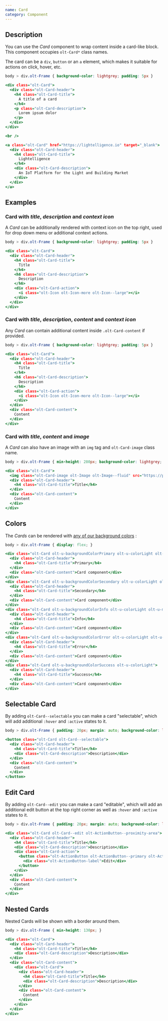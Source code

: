 ```yaml
---
name: Card
category: Component
---
```


## Description

You can use the *Card* component to wrap content inside a card-like block. This
component occupies `olt-Card*` class names.

The card can be a `div`, `button` or an `a` element, which makes it suitable
for actions on click, hover, etc.

```basic.css hidden
body > div.olt-Frame { background-color: lightgrey; padding: 5px }
```

```basic.html
<div class="olt-Card">
  <div class="olt-Card-header">
    <h4 class="olt-Card-title">
      A title of a card
    </h4>
    <p class="olt-Card-description">
      Lorem ipsum dolor
    </p>
  </div>
</div>

<br />

<a class="olt-Card" href="https://lightelligence.io" target="_blank">
  <div class="olt-Card-header">
    <h4 class="olt-Card-title">
      Lightelligence
    </h4>
    <div class="olt-Card-description">
      An IoT Platform for the Light and Building Market
    </div>
  </div>
</a>
```

## Examples

### Card with *title*, *description* and *context icon*

A *Card* can be additionally rendered with context icon on the top right, used
for drop down menu or additional context actions.

```context.css hidden
body > div.olt-Frame { background-color: lightgrey; padding: 5px }
```

```context.html
<div class="olt-Card">
  <div class="olt-Card-header">
    <h4 class="olt-Card-title">
      Title
    </h4>
    <h6 class="olt-Card-description">
      Description
    </h6>
    <div class="olt-Card-action">
      <i class="olt-Icon olt-Icon-more olt-Icon--large"></i>
    </div>
  </div>
</div>
```

### Card with *title*, *description*, *content* and *context icon*

Any *Card* can contain additional content inside `.olt-Card-content` if
provided.

```content.css hidden
body > div.olt-Frame { background-color: lightgrey; padding: 5px }
```

```content.html
<div class="olt-Card">
  <div class="olt-Card-header">
    <h4 class="olt-Card-title">
      Title
    </h4>
    <h6 class="olt-Card-description">
      Description
    </h6>
    <div class="olt-Card-action">
      <i class="olt-Icon olt-Icon-more olt-Icon--large"></i>
    </div>
  </div>
  <div class="olt-Card-content">
    Content
  </div>
</div>
```

### Card with *title*, *content* and *image*

A *Card* can also have an image with an `img` tag and `olt-Card-image` class
name.

```image.css hidden
body > div.olt-Frame { min-height: 280px; background-color: lightgrey; padding: 5px }
```

```image.html
<div class="olt-Card">
  <img class="olt-Card-image olt-Image olt-Image--fluid" src="https://picsum.photos/860/200"/>
  <div class="olt-Card-header">
    <h4 class="olt-Card-title">Title</h4>
  </div>
  <div class="olt-Card-content">
    Content
  </div>
</div>
```

## Colors

The *Cards* can be rendered with
[any of our background colors](/#background-color) :

```colors.css hidden
body > div.olt-Frame { display: flex; }
```

```colors.html
<div class="olt-Card olt-u-backgroundColorPrimary olt-u-colorLight olt-u-marginRight2">
  <div class="olt-Card-header">
    <h4 class="olt-Card-title">Primary</h4>
  </div>
  <div class="olt-Card-content">Card component</div>
</div>
<div class="olt-Card olt-u-backgroundColorSecondary olt-u-colorLight olt-u-marginRight2">
  <div class="olt-Card-header">
    <h4 class="olt-Card-title">Secondary</h4>
  </div>
  <div class="olt-Card-content">Card component</div>
</div>
<div class="olt-Card olt-u-backgroundColorInfo olt-u-colorLight olt-u-marginRight2">
  <div class="olt-Card-header">
    <h4 class="olt-Card-title">Info</h4>
  </div>
  <div class="olt-Card-content">Card component</div>
</div>
<div class="olt-Card olt-u-backgroundColorError olt-u-colorLight olt-u-marginRight2">
  <div class="olt-Card-header">
    <h4 class="olt-Card-title">Error</h4>
  </div>
  <div class="olt-Card-content">Card component</div>
</div>
<div class="olt-Card olt-u-backgroundColorSuccess olt-u-colorLight">
  <div class="olt-Card-header">
    <h4 class="olt-Card-title">Success</h4>
  </div>
  <div class="olt-Card-content">Card component</div>
</div>
```

## Selectable Card

By adding `olt-Card--selectable` you can make a card "selectable", which will
add additional `:hover` and `:active` states to it.

```buttons.css hidden
body > div.olt-Frame { padding: 20px; margin: auto; background-color: lightgrey; }
```

```buttons.html
<button class="olt-Card olt-Card--selectable">
  <div class="olt-Card-header">
    <h4 class="olt-Card-title">Title</h4>
    <div class="olt-Card-description">Description</div>
  </div>
  <div class="olt-Card-content">
    Content
  </div>
</button>
```

## Edit Card

By adding `olt-Card--edit` you can make a card "editable", which will
add an additional edit button at the top right corner as well as `:hover` and `:active` states to it.

```edit.css hidden
body > div.olt-Frame { padding: 20px; margin: auto; background-color: lightgrey; }
```

```edit.html
<div class="olt-Card olt-Card--edit olt-ActionButton--proximity-area">
  <div class="olt-Card-header">
    <h4 class="olt-Card-title">Title</h4>
    <div class="olt-Card-description">Description</div>
    <div class="olt-Card-action">
      <button class="olt-ActionButton olt-ActionButton--primary olt-ActionButton-icon-right olt-Icon-edit">
        <div class="olt-ActionButton-label">Edit</div>
      </button>
    </div>
  </div>
  <div class="olt-Card-content">
    Content
  </div>
</div>
```

## Nested Cards

Nested Cards will be shown with a border around them.

```nested.css hidden
body > div.olt-Frame { min-height: 130px; }
```

```nested.html
<div class="olt-Card">
  <div class="olt-Card-header">
    <h4 class="olt-Card-title">Title</h4>
    <div class="olt-Card-description">Description</div>
  </div>
  <div class="olt-Card-content">
    <div class="olt-Card">
      <div class="olt-Card-header">
        <h4 class="olt-Card-title">Title</h4>
        <div class="olt-Card-description">Description</div>
      </div>
      <div class="olt-Card-content">
        Content
      </div>
    </div>
  </div>
</div>
```
